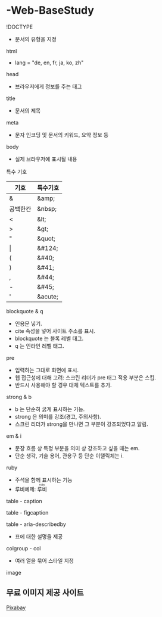 # -Web-BaseStudy

!DOCTYPE
- 문서의 유형을 지정

html
- lang = "de, en, fr, ja, ko, zh"

head
- 브라우저에게 정보를 주는 태그

title
- 문서의 제목

meta
- 문자 인코딩 및 문서의 키워드, 요약 정보 등

body
- 실제 브라우저에 표시될 내용

특수 기호

|기호 | 특수기호|
|-----|-----|
|&|\&amp;|
|공백한칸|\&nbsp;|
|<|\&lt;|
|>|\&gt;|
|"|\&quot;|
|\||\&#124;|
|(|\&#40;|
|)|\&#41;|
|,|\&#44;|
|-|\&#45;|
|'|\&acute;|

blockquote & q
- 인용문 넣기.
- cite 속성을 넣어 사이트 주소를 표시.
- blockquote 는 블록 레벨 태그.
- q 는 인라인 레벨 태그.

pre
- 입력하는 그대로 화면에 표시.
- 웹 접근성에 대해 고려: 스크린 리더가 pre 태그 적용 부분은 스킵.
- 반드시 사용해야 할 경우 대체 텍스트를 추가.

strong & b
- b 는 단순히 굵게 표시하는 기능.
- strong 은 의미를 강조(경고, 주의사항).
- 스크린 리더가 strong을 만나면 그 부분이 강조되었다고 알림.

em & i
- 문장 흐름 상 특정 부분을 의미 상 강조하고 싶을 때는 em.
- 단순 생각, 기술 용어, 관용구 등 단순 이탤릭체는 i.

ruby
- 주석을 함께 표시하는 기능
- 루비예제: <ruby>루비<rt>ruby</rt></ruby>

table - caption

table - figcaption

table - aria-describedby
- 표에 대한 설명을 제공

colgroup - col
- 여러 열을 묶어 스타일 지정

image

## 무료 이미지 제공 사이트

<a href="https://pixabay.com">Pixabay</a>